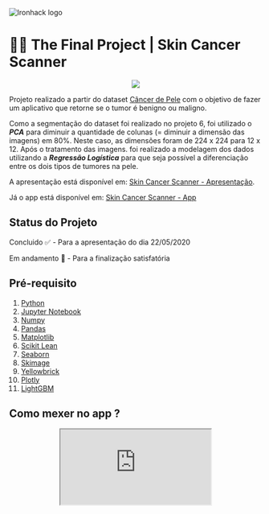 ![Ironhack logo](https://i.imgur.com/1QgrNNw.png)

# 👩‍🔬 The Final Project | Skin Cancer Scanner

<p align="center">
  <img src="https://media3.giphy.com/media/3orifftBj3OpF6gY8w/giphy.gif?cid=ecf05e47927c999023469afe7d9ee0588d05fd500b89447a&rid=giphy.gif">
</p>

Projeto realizado a partir do dataset [Câncer de Pele](https://www.kaggle.com/fanconic/skin-cancer-malignant-vs-benign) com o objetivo de fazer um aplicativo que retorne se o  tumor é benigno ou maligno.

Como a segmentação do dataset foi realizado no projeto 6, foi utilizado o ***PCA*** para diminuir a quantidade de colunas (= diminuir a dimensão das imagens) em 80%. Neste caso, as dimensões foram de 224 x 224 para 12 x 12. 
Após o tratamento das imagens. foi realizado a modelagem dos dados utilizando a ***Regressão Logística*** para que seja possível a diferenciação entre os dois tipos de tumores na pele.

A apresentação está disponível em: [Skin Cancer Scanner - Apresentação](https://docs.google.com/presentation/d/1TjSlaU27YxH-52qqAKaaZk35n2RQsFTMblQZIyWv3Wg/edit?usp=sharing).

Já o app está disponível em: [Skin Cancer Scanner - App](https://skin-cancer-scanner.herokuapp.com/)

## Status do Projeto
Concluido ✅ - Para a apresentação do dia 22/05/2020

Em andamento 👣 - Para a finalização satisfatória

## Pré-requisito
1. [Python](https://www.python.org/)
2. [Jupyter Notebook](https://jupyter.org/try)
3. [Numpy](https://pypi.org/project/numpy/)
4. [Pandas](https://pandas.pydata.org/)
5. [Matplotlib](https://pypi.org/project/matplotlib/)
6. [Scikit Lean](https://pypi.org/project/scikit-learn/)
7. [Seaborn](https://pypi.org/project/seaborn/)
8. [Skimage](https://pypi.org/project/skimage/)
9. [Yellowbrick](https://pypi.org/project/yellowbrick/)
10. [Plotly](https://pypi.org/project/plotly/)
11. [LightGBM](https://pypi.org/project/lightgbm/)

## Como mexer no app ?

<p align="center">
  <iframe src="https://drive.google.com/file/d/1C5hA6MhWqmA7xTCSPzQgL0bPKpPIx3UW/view?usp=sharing">
</p>

<video width="320" height="240" controls>
  <source src="video.mp4" type="video/mp4">
</video>

## Autores
+ **Yukari Guenka Yshida**

## Agradecimentos
+ [André Aguiar](https://github.com/aguiarandre)
+ [Matheus Lavado](https://github.com/matheuslavado)
+ [Lucas White Rossi](https://github.com/LucasWhiteRossi)
+ [Raiana Rocha](https://github.com/Rairocha)